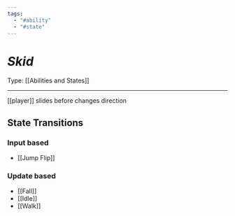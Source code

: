 ```yaml
---
tags:
  - "#ability"
  - "#state"
---
```


# _Skid_

Type: [[Abilities and States]]

----


[[player]] slides before changes direction


## State Transitions

### Input based

* [[Jump Flip]]


### Update based

* [[Fall]]
* [[Idle]]
* [[Walk]]